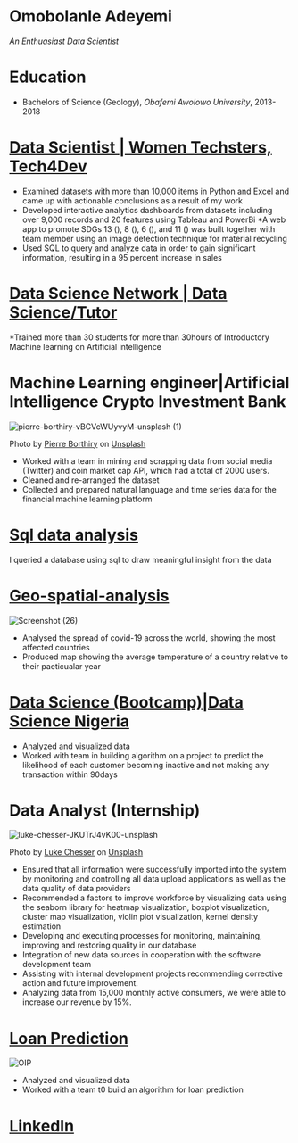 # Omobolanle Adeyemi
*An Enthuasiast Data Scientist*

# Education
* Bachelors of Science (Geology), *Obafemi Awolowo University*, 2013-2018

# [Data Scientist | Women Techsters, Tech4Dev](https://github.com/Women-Techsters-Fellowship-2021/FinalProject-Group7-Phoenix-Frontend/tree/master/e-cycle)

* Examined datasets with more than 10,000 items in Python and Excel and came up with 
actionable conclusions as a result of my work
* Developed interactive analytics dashboards from datasets including over 9,000 records and 20 
features using Tableau and PowerBi
*A web app to promote SDGs 13 (), 8 (), 6 (), and 11 () was built together with team member 
using an image detection technique for material recycling
* Used SQL to query and analyze data in order to gain significant information, resulting in a 95 
percent increase in sales

# [Data Science Network | Data Science/Tutor](https://drive.google.com/file/d/1ooewwzLwj56f_1rwXhS9v3jIrLkmOt6b/view?usp=sharing)

*Trained more than 30 students for more than 30hours of Introductory Machine learning on Artificial intelligence


# Machine Learning engineer|Artificial Intelligence Crypto Investment Bank

![pierre-borthiry-vBCVcWUyvyM-unsplash (1)](https://user-images.githubusercontent.com/54512262/128442257-8e90a50b-1762-415e-8ad7-75784752c16f.jpg)

Photo by <a href="https://unsplash.com/@peiobty?utm_source=unsplash&utm_medium=referral&utm_content=creditCopyText">Pierre Borthiry</a> on <a href="https://unsplash.com/s/photos/bitcoin?utm_source=unsplash&utm_medium=referral&utm_content=creditCopyText">Unsplash</a>

* Worked with a team in mining and scrapping data from social media (Twitter) and coin market cap API, which had a total of 2000 users.
* Cleaned and re-arranged the dataset
* Collected and prepared natural language and time series data for the financial machine learning platform


# [Sql data analysis](https://github.com/Bolanle-kani/Sql-data-analysis)
I queried a database using sql to draw meaningful insight from the data

# [Geo-spatial-analysis](https://github.com/Bolanle-kani/Geo-spatial-analysis)

![Screenshot (26)](https://user-images.githubusercontent.com/54512262/128443866-237603ef-65c7-482e-af2a-1f40114809b9.png)

* Analysed the spread of covid-19 across the world, showing the most affected countries
* Produced map showing the average temperature of a country relative to their paeticualar year

# [Data Science (Bootcamp)|Data Science Nigeria](https://github.com/Bolanle-kani/Customer-s-inactive-prediction)
* Analyzed and visualized data
* Worked with team in building algorithm on a project to predict the likelihood of each customer becoming 
inactive and not making any transaction within 90days

# Data Analyst (Internship)

![luke-chesser-JKUTrJ4vK00-unsplash](https://user-images.githubusercontent.com/54512262/128443560-93fb2929-d26c-45e5-8a7f-d7229f7f28d0.jpg)


Photo by <a href="https://unsplash.com/@lukechesser?utm_source=unsplash&utm_medium=referral&utm_content=creditCopyText">Luke Chesser</a> on <a href="https://unsplash.com/s/photos/google-data?utm_source=unsplash&utm_medium=referral&utm_content=creditCopyText">Unsplash</a>
  
* Ensured that all information were successfully imported into the system by monitoring and controlling all data 
upload applications as well as the data quality of data providers
* Recommended a factors to improve workforce by visualizing data using the seaborn library 
for heatmap visualization, boxplot visualization, cluster map visualization, violin plot 
visualization, kernel density estimation 
* Developing and executing processes for monitoring, maintaining, improving and restoring quality in our 
database
* Integration of new data sources in cooperation with the software development team
* Assisting with internal development projects recommending corrective action and future improvement.
*  Analyzing data from 15,000 monthly active consumers, we were able to increase our revenue 
by 15%.


# [Loan Prediction](https://github.com/Women-Techsters-Fellowship-2021/Loan-Prediction-Model)

![OIP](https://user-images.githubusercontent.com/54512262/128442719-96610bf7-1c80-49ba-9ae7-d78e5f7f0885.jpg)

* Analyzed and visualized data
* Worked with a team t0 build an algorithm for loan prediction


# [Linkedln](linkedin.com/in/bolanle-adeyemi-205a20153)
